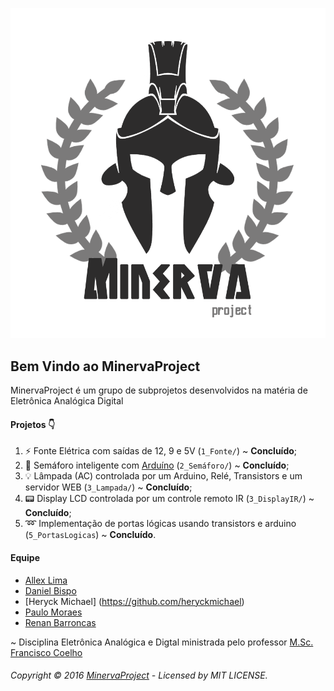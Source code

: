 ![MinervaProject](https://github.com/allexlima/MinervaProject/blob/master/Logo/Minerva.png?raw=true)
## Bem Vindo ao MinervaProject
MinervaProject é um grupo de subprojetos desenvolvidos na matéria de Eletrônica Analógica Digital

#### Projetos :point_down:

1. :zap: Fonte Elétrica com saídas de 12, 9 e 5V (```1_Fonte/```) ~ **Concluído**;
2. :vertical_traffic_light: Semáforo inteligente com [Arduíno](https://www.arduino.cc/) (```2_Semáforo/```) ~ **Concluído**;
3. :bulb: Lâmpada (AC) controlada por um Arduino, Relé, Transistors e um servidor WEB (```3_Lampada/```) ~ **Concluído**;
4. :pager: Display LCD controlada por um controle remoto IR (```3_DisplayIR/```) ~ **Concluído**;
5. :loop: Implementação de portas lógicas usando transistors e arduino (```5_PortasLogicas```) ~ **Concluído**.

#### Equipe

* [Allex Lima](http://allexlima.com)
* [Daniel Bispo](https://github.com/danielbispov/)
* [Heryck Michael] (https://github.com/heryckmichael)
* [Paulo Moraes](http://www.moraespaulo.com/)
* [Renan Barroncas](https://github.com/renanbarroncas)

~ Disciplina Eletrônica Analógica e Digtal ministrada pelo professor [M.Sc. Francisco Coelho](https://br.linkedin.com/in/francisco-silva-84583635)

###### Copyright © 2016 [MinervaProject](https://github.com/allexlima/MinervaProject) - Licensed by MIT LICENSE.
